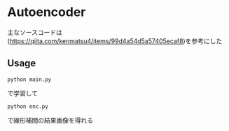 # Autoencoder

主なソースコードは(https://qiita.com/kenmatsu4/items/99d4a54d5a57405ecaf8)を参考にした

## Usage

```
python main.py
```

で学習して

```
python enc.py
```

で線形補間の結果画像を得れる
